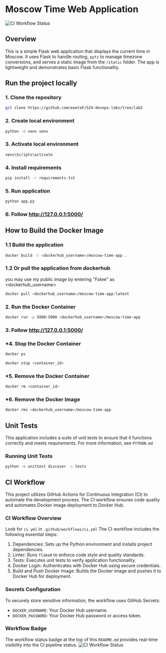 # Moscow Time Web Application

![CI Workflow Status](https://github.com/eeetaF/S24-devops-labs/actions/workflows/ci.yml/badge.svg)

## Overview

This is a simple Flask web application that displays the current time in Moscow. It uses Flask to handle routing, `pytz` to manage timezone conversions, and serves a static image from the `/static` folder. The app is lightweight and demonstrates basic Flask functionality.

## Run the project locally
### 1. Clone the repository
```bash
git clone https://github.com/eeetaF/S24-devops-labs/tree/lab2
```
### 2. Create local environment
```bash
python -m venv venv
```
### 3. Activate local environment
```bash
venv\Scripts\activate
```
### 4. Install requirements
```bash
pip install -r requirements.txt
```
### 5. Run application
```bash
python app.py
```
### 6. Follow http://127.0.0.1:5000/

## How to Build the Docker Image
### 1.1 Build the application
```bash
docker build -t <dockerhub_username>/moscow-time-app .
``` 
### 1.2 Or pull the application from dockerhub
you may use my public image by entering "Fatee" as <dockerhub_username>
```bash
docker pull <dockerhub_username>/moscow-time-app:latest
```
### 2. Run the Docker Container
```bash
docker run -p 5000:5000 <dockerhub_username>/moscow-time-app
```
### 3. Follow http://127.0.0.1:5000/
### *4. Stop the Docker Container
```bash
docker ps
```
```bash
docker stop <container_id>
```
### *5. Remove the Docker Container
```bash
docker rm <container_id>
```
### *6. Remove the Docker Image
```bash
docker rmi <dockerhub_username>/moscow-time-app
```

## Unit Tests
This application includes a suite of unit tests to ensure that it functions correctly and meets requirements. For more information, see `PYTHON.md`
### Running Unit Tests
```bash
python -m unittest discover -s tests
```

## CI Workflow
This project utilizes GitHub Actions for Continuous Integration (CI) to automate the development process. The CI workflow ensures code quality and automates Docker image deployment to Docker Hub.

### CI Workflow Overview
Look for `ci.yml` in `.github/workflows/ci.yml`
The CI workflow includes the following essential steps:
1. Dependencies: Sets up the Python environment and installs project dependencies.
2. Linter: Runs `flake8` to enforce code style and quality standards.
3. Tests: Executes unit tests to verify application functionality.
4. Docker Login: Authenticates with Docker Hub using secure credentials.
5. Build and Push Docker Image: Builds the Docker image and pushes it to Docker Hub for deployment.

### Secrets Configuration
To securely store sensitive information, the workflow uses GitHub Secrets:
- `DOCKER_USERNAME`: Your Docker Hub username.
- `DOCKER_PASSWORD`: Your Docker Hub password or access token.

### Workflow Badge
The workflow status badge at the top of this `README.md` provides real-time visibility into the CI pipeline status.
![CI Workflow Status](https://github.com/eeetaF/S24-devops-labs/actions/workflows/ci.yml/badge.svg)